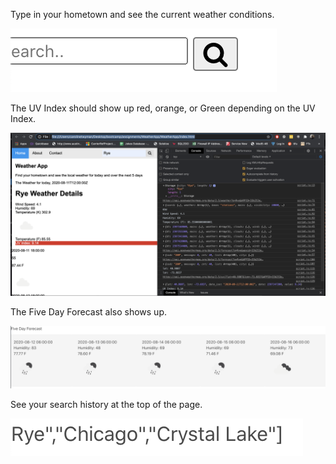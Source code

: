 Type in your hometown and see the current weather conditions. 

<img src="images/Search.png">

The UV Index should show up red, orange, or Green depending on the UV Index.

<img src="images/Danger.png">

The Five Day Forecast also shows up. 

<img src="images/fiveDay.png">

See your search history at the top of the page. 

<img src="images/recentSearches.png">
